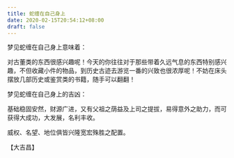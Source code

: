```yaml
---
title: 蛇缠在自己身上
date: 2020-02-15T20:54:12+08:00
draft: false
---
```


梦见蛇缠在自己身上意味着：



对古董类的东西很感兴趣呢！今天的你往往对于那些带着久远气息的东西特别感兴趣，不但收藏小件的物品，到历史古迹去游览一番的兴致也很浓厚呢！不妨在床头摆放几部历史或鉴赏类的书籍，随手可以翻翻！



梦见蛇缠在自己身上的吉凶：



基础稳固安然，财源广进，又有父祖之荫益及上司之提拔，易得意外之助力，而可获得大成功，大发展，名利丰收。

威权、名望、地位俱皆兴隆宽宏殊胜之配置。

【大吉昌】